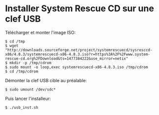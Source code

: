 # Installer System Rescue CD sur une clef USB

Télécharger et monter l'image ISO:

	$ cd /tmp
	$ wget "http://downloads.sourceforge.net/project/systemrescuecd/sysresccd-x86/4.8.3/systemrescuecd-x86-4.8.3.iso?r=https%3A%2F%2Fwww.system-rescue-cd.org%2FDownload&ts=1477384222&use_mirror=netix"
	$ mkdir -p /tmp/cdrom
	$ sudo mount -o loop,exec systemrescuecd-x86-4.8.3.iso /tmp/cdrom  
	$ cd /tmp/cdrom

Démonter la clef USB cible au préalable:

	$ sudo umount /dev/sdc*

Puis lancer l'installeur:

	$ ./usb_inst.sh
